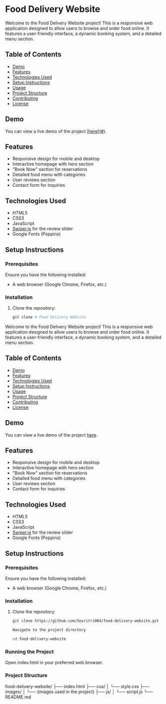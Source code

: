 # Food Delivery Website

Welcome to the Food Delivery Website project! This is a responsive web application designed to allow users to browse and order food online. It features a user-friendly interface, a dynamic booking system, and a detailed menu section.

## Table of Contents
- [Demo](#demo)
- [Features](#features)
- [Technologies Used](#technologies-used)
- [Setup Instructions](#setup-instructions)
- [Usage](#usage)
- [Project Structure](#project-structure)
- [Contributing](#contributing)
- [License](#license)

## Demo
You can view a live demo of the project [[here](https://food-ordering-website-chi.vercel.app/)]([#](https://food-ordering-website-chi.vercel.app/)).

## Features
- Responsive design for mobile and desktop
- Interactive homepage with hero section
- "Book Now" section for reservations
- Detailed food menu with categories
- User reviews section
- Contact form for inquiries

## Technologies Used
- HTML5
- CSS3
- JavaScript
- [Swiper.js](https://swiperjs.com/) for the review slider
- Google Fonts (Poppins)

## Setup Instructions

### Prerequisites
Ensure you have the following installed:
- A web browser (Google Chrome, Firefox, etc.)

### Installation
1. Clone the repository:
   ```bash
   git clone # Food Delivery Website

Welcome to the Food Delivery Website project! This is a responsive web application designed to allow users to browse and order food online. It features a user-friendly interface, a dynamic booking system, and a detailed menu section.

## Table of Contents
- [Demo](#demo)
- [Features](#features)
- [Technologies Used](#technologies-used)
- [Setup Instructions](#setup-instructions)
- [Usage](#usage)
- [Project Structure](#project-structure)
- [Contributing](#contributing)
- [License](#license)

## Demo
You can view a live demo of the project [here]([#](https://food-ordering-website-chi.vercel.app/)).

## Features
- Responsive design for mobile and desktop
- Interactive homepage with hero section
- "Book Now" section for reservations
- Detailed food menu with categories
- User reviews section
- Contact form for inquiries

## Technologies Used
- HTML5
- CSS3
- JavaScript
- [Swiper.js](https://swiperjs.com/) for the review slider
- Google Fonts (Poppins)

## Setup Instructions

### Prerequisites
Ensure you have the following installed:
- A web browser (Google Chrome, Firefox, etc.)

### Installation
1. Clone the repository:
   ```bash
   git clone https://github.com/Souritri004/food-delivery-website.git

   Navigate to the project directory

   cd food-delivery-website

### Running the Project
Open index.html in your preferred web browser.

### Project Structure
food-delivery-website/
├── index.html
├── css/
│   └── style.css
├── images/
│   └── (images used in the project)
├── js/
│   └── script.js
└── README.md

